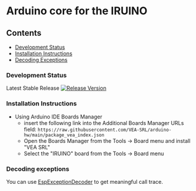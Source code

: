 # Arduino core for the IRUINO


## Contents
- [Development Status](#development-status)
- [Installation Instructions](#installation-instructions)
- [Decoding Exceptions](#decoding-exceptions)


### Development Status

Latest Stable Release  [![Release Version](https://img.shields.io/badge/release-v1.0-33cc33?style=plastic)](https://github.com/VEA-SRL/arduino-hw/releases/tag/v1.0) 


### Installation Instructions
- Using Arduino IDE Boards Manager
  + insert the following link into the Additional Boards Manager URLs field: `https://raw.githubusercontent.com/VEA-SRL/arduino-hw/main/package_vea_index.json`
  + Open the Boards Manager from the Tools -> Board menu and install "VEA SRL"
  + Select the "IRUINO" board from the Tools -> Board menu


### Decoding exceptions

You can use [EspExceptionDecoder](https://github.com/me-no-dev/EspExceptionDecoder) to get meaningful call trace.

